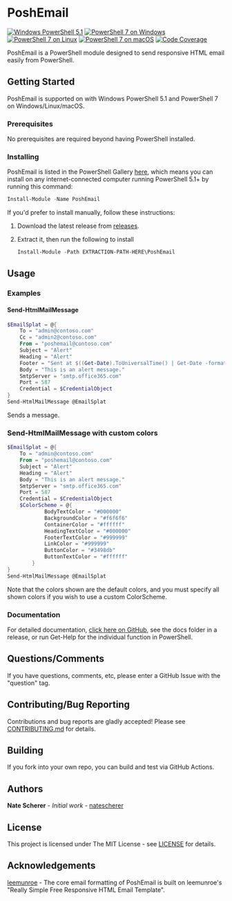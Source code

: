 # PoshEmail

[![Windows PowerShell 5.1](https://gist.github.com/natescherer/a2b45064937a7332c60c6cbbdadd61db/raw/b0a47e1106a808c4c90ac872d00acf6600819564/PoshEmail_TestResults_Windows_powershell.md_badge.svg)](https://gist.github.com/natescherer/a2b45064937a7332c60c6cbbdadd61db) [![PowerShell 7 on Windows](https://gist.github.com/natescherer/797ca586d176e0af436182c772e35c24/raw/4602f1d3e83979875f7be256f4d71d8a9bddb909/PoshEmail_TestResults_Windows_pwsh.md_badge.svg)](https://gist.github.com/natescherer/797ca586d176e0af436182c772e35c24) [![PowerShell 7 on Linux](https://gist.github.com/natescherer/3322138e20633eedefb88c22bc27346a/raw/faa3032c6c78202defaec43b1c183a98b769a86a/PoshEmail_TestResults_Linux_pwsh.md_badge.svg)](https://gist.github.com/natescherer/3322138e20633eedefb88c22bc27346a) [![PowerShell 7 on macOS](https://gist.github.com/natescherer/0776b2b971957aa9ef92363e77c470c8/raw/9f4160ffc57f43f714c3188624a75433854c5df6/PoshEmail_TestResults_macOS_pwsh.md_badge.svg)](https://gist.github.com/natescherer/0776b2b971957aa9ef92363e77c470c8) [![Code Coverage](https://gist.github.com/natescherer/797ca586d176e0af436182c772e35c24/raw/04ecd27a7b150e87015cbd1523d19cd318538a35/PoshEmail_TestResults_Windows_pwsh_Coverage_badge.svg)](https://gist.github.com/natescherer/797ca586d176e0af436182c772e35c24)

<!-- REPLACER START: desc -->
PoshEmail is a PowerShell module designed to send responsive HTML email easily from PowerShell.
<!-- REPLACER END: desc -->

## Getting Started

PoshEmail is supported on with Windows PowerShell 5.1 and PowerShell 7 on Windows/Linux/macOS.

### Prerequisites

No prerequisites are required beyond having PowerShell installed.

### Installing

PoshEmail is listed in the PowerShell Gallery [here](https://www.powershellgallery.com/packages/PoshEmail), which means you can install on any internet-connected computer running PowerShell 5.1+ by running this command:

```PowerShell
Install-Module -Name PoshEmail
```

If you'd prefer to install manually, follow these instructions:

1. Download the latest release from [releases](../../releases).
1. Extract it, then run the following to install

    ```PowerShell
    Install-Module -Path EXTRACTION-PATH-HERE\PoshEmail
    ```

## Usage

### Examples

#### Send-HtmlMailMessage

```PowerShell
$EmailSplat = @{
    To = "admin@contoso.com"
    Cc = "admin2@contoso.com"
    From = "poshemail@contoso.com"
    Subject = "Alert"
    Heading = "Alert"
    Footer = "Sent at $((Get-Date).ToUniversalTime() | Get-Date -format s) UTC"
    Body = "This is an alert message."
    SmtpServer = "smtp.office365.com" 
    Port = 587
    Credential = $CredentialObject
}
Send-HtmlMailMessage @EmailSplat
```

Sends a message.

### Send-HtmlMailMessage with custom colors

```PowerShell
$EmailSplat = @{
    To = "admin@contoso.com"
    From = "poshemail@contoso.com"
    Subject = "Alert"
    Heading = "Alert"
    Body = "This is an alert message."
    SmtpServer = "smtp.office365.com" 
    Port = 587
    Credential = $CredentialObject
    $ColorScheme = @{
            BodyTextColor = "#000000"
            BackgroundColor = "#f6f6f6"
            ContainerColor = "#ffffff"
            HeadingTextColor = "#000000"
            FooterTextColor = "#999999"
            LinkColor = "#999999"
            ButtonColor = "#3498db"
            ButtonTextColor = "#ffffff"
        }
}
Send-HtmlMailMessage @EmailSplat
```

Note that the colors shown are the default colors, and you must specify all shown colors if you wish to use a custom ColorScheme.

### Documentation

For detailed documentation, [click here on GitHub](docs), see the docs folder in a release, or run Get-Help for the individual function in PowerShell.

## Questions/Comments

If you have questions, comments, etc, please enter a GitHub Issue with the "question" tag.

## Contributing/Bug Reporting

Contributions and bug reports are gladly accepted! Please see [CONTRIBUTING.md](CONTRIBUTING.md) for details.

## Building

If you fork into your own repo, you can build and test via GitHub Actions.

## Authors

**Nate Scherer** - *Initial work* - [natescherer](https://github.com/natescherer)

## License

This project is licensed under The MIT License - see [LICENSE](LICENSE) for details.

## Acknowledgements

[leemunroe](https://github.com/leemunroe/responsive-html-email-template) - The core email formatting of PoshEmail is built on leemunroe's "Really Simple Free Responsive HTML Email Template".
